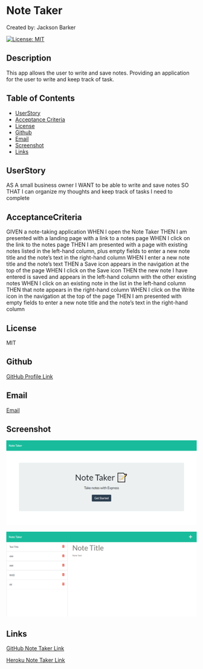 # Note Taker
Created by: Jackson Barker
 
 [![License: MIT](https://img.shields.io/badge/License-MIT-yellow.svg)](https://opensource.org/licenses/MIT)
## Description
This app allows the user to write and save notes. Providing an application for the user to write and keep track of task.

## Table of Contents

- [UserStory](#userStory)
- [Acceptance Criteria](#AcceptanceCriteria)
- [License](#license)
- [Github](#github)
- [Email](#email)
- [Screenshot](#screenshot)
- [Links](#Links)

## UserStory 

AS A small business owner
I WANT to be able to write and save notes
SO THAT I can organize my thoughts and keep track of tasks I need to complete

## AcceptanceCriteria

GIVEN a note-taking application
WHEN I open the Note Taker
THEN I am presented with a landing page with a link to a notes page
WHEN I click on the link to the notes page
THEN I am presented with a page with existing notes listed in the left-hand column, plus empty fields to enter a new note title and the note’s text in the right-hand column
WHEN I enter a new note title and the note’s text
THEN a Save icon appears in the navigation at the top of the page
WHEN I click on the Save icon
THEN the new note I have entered is saved and appears in the left-hand column with the other existing notes
WHEN I click on an existing note in the list in the left-hand column
THEN that note appears in the right-hand column
WHEN I click on the Write icon in the navigation at the top of the page
THEN I am presented with empty fields to enter a new note title and the note’s text in the right-hand column

## License
MIT
## Github 

 <a href="https://github.com/Jackson-Barker">GitHub Profile Link</a> 

## Email 

<a href="mailto:barkerwjackson@gmail.com">Email</a>

## Screenshot

![Note Taker Home Page SS](./public/assets/photos/notetakerhome.png)

![Note Taker Notes Page SS](./public/assets/photos/notetakernotes.png)

## Links

<a href="https://github.com/Jackson-Barker/Note-Taker">GitHub Note Taker Link</a>

<a href="https://gentle-gorge-16617.herokuapp.com/">Heroku Note Taker Link</a>